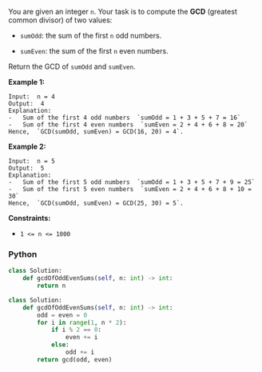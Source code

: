 You are given an integer  `n`. Your task is to compute the  **GCD**  (greatest common divisor) of two values:

-   `sumOdd`: the sum of the first  `n`  odd numbers.
    
-   `sumEven`: the sum of the first  `n`  even numbers.
    

Return the GCD of  `sumOdd`  and  `sumEven`.

**Example 1:**
```
Input:  n = 4
Output:  4
Explanation:
-   Sum of the first 4 odd numbers  `sumOdd = 1 + 3 + 5 + 7 = 16`
-   Sum of the first 4 even numbers  `sumEven = 2 + 4 + 6 + 8 = 20`
Hence,  `GCD(sumOdd, sumEven) = GCD(16, 20) = 4`.
```

**Example 2:**
```
Input:  n = 5
Output:  5
Explanation:
-   Sum of the first 5 odd numbers  `sumOdd = 1 + 3 + 5 + 7 + 9 = 25`
-   Sum of the first 5 even numbers  `sumEven = 2 + 4 + 6 + 8 + 10 = 30`
Hence,  `GCD(sumOdd, sumEven) = GCD(25, 30) = 5`.
```

**Constraints:**

-   `1 <= n <= 1000`


### Python
```py
class Solution:
    def gcdOfOddEvenSums(self, n: int) -> int:
        return n
```

```py
class Solution:
    def gcdOfOddEvenSums(self, n: int) -> int:
        odd = even = 0
        for i in range(1, n * 2):
            if i % 2 == 0:
                even += i
            else:
                odd += i
        return gcd(odd, even)
```